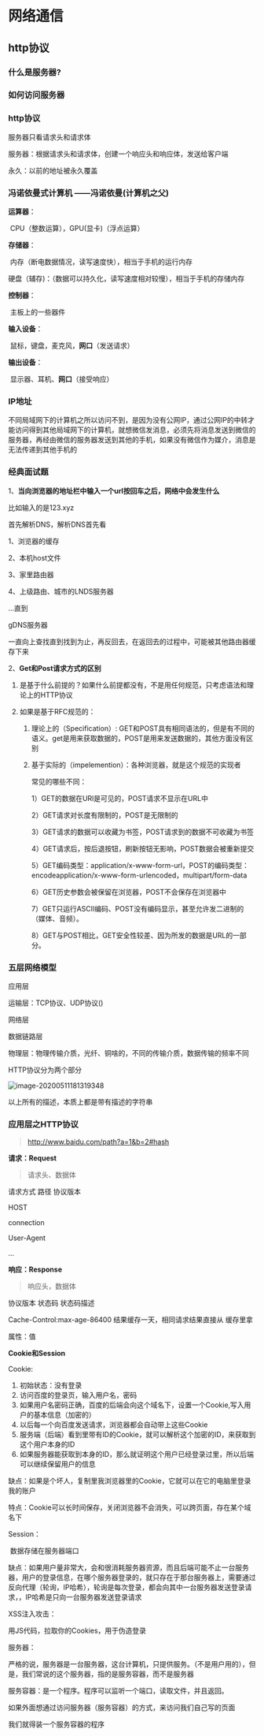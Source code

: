 # 网络通信

## http协议

### 什么是服务器?

### 如何访问服务器

### http协议



服务器只看请求头和请求体

服务器：根据请求头和请求体，创建一个响应头和响应体，发送给客户端



永久：以前的地址被永久覆盖



### 冯诺依曼式计算机 ——冯诺依曼(计算机之父)

**运算器**：

​		CPU（整数运算），GPU(显卡)（浮点运算）

**存储器**：

​		内存（断电数据情况，读写速度快），相当于手机的运行内存

​		硬盘（辅存)：（数据可以持久化，读写速度相对较慢），相当于手机的存储内存

**控制器**：

​	 	主板上的一些器件

**输入设备**：

​		 鼠标，键盘，麦克风，**网口**（发送请求）

**输出设备**：

​		显示器、耳机、**网口**（接受响应）



### IP地址

不同局域网下的计算机之所以访问不到，是因为没有公网IP，通过公网IP的中转才能访问得到其他局域网下的计算机，就想微信发消息，必须先将消息发送到微信的服务器，再经由微信的服务器发送到其他的手机，如果没有微信作为媒介，消息是无法传递到其他手机的

### 经典面试题

1、**当向浏览器的地址栏中输入一个url按回车之后，网络中会发生什么**

比如输入的是123.xyz

首先解析DNS，解析DNS首先看

1、浏览器的缓存

2、本机host文件

3、家里路由器

4、上级路由、城市的LNDS服务器

...直到

gDNS服务器

一直向上查找直到找到为止，再反回去，在返回去的过程中，可能被其他路由器缓存下来



2、**Get和Post请求方式的区别**

1. 是基于什么前提的？如果什么前提都没有，不是用任何规范，只考虑语法和理论上的HTTP协议

2. 如果是基于RFC规范的：

   1. 理论上的（Specification）: GET和POST具有相同语法的，但是有不同的语义。get是用来获取数据的，POST是用来发送数据的，其他方面没有区别

   2. 基于实际的（impelemention）：各种浏览器，就是这个规范的实现者

      常见的哪些不同：

      1）GET的数据在URl是可见的，POST请求不显示在URL中

      2）GET请求对长度有限制的，POST是无限制的

      3）GET请求的数据可以收藏为书签，POST请求到的数据不可收藏为书签

      4）GET请求后，按后退按钮，刷新按钮无影响，POST数据会被重新提交

      5）GET编码类型：application/x-www-form-url，POST的编码类型：encodeapplication/x-www-form-urlencoded，multipart/form-data

      6）GET历史参数会被保留在浏览器，POST不会保存在浏览器中

      7）GET只运行ASCII编码、POST没有编码显示，甚至允许发二进制的（媒体、音频）。

      8）GET与POST相比，GET安全性较差、因为所发的数据是URL的一部分。



### 五层网络模型

应用层

运输层：TCP协议、UDP协议()

网络层

数据链路层

物理层：物理传输介质，光纤、铜啥的，不同的传输介质，数据传输的频率不同 



HTTP协议分为两个部分

![image-20200511181319348](D:/Typora/typora-user-images/网络/image-20200511181319348.png)

以上所有的描述，本质上都是带有描述的字符串





### 应用层之HTTP协议

> http://www.baidu.com/path?a=1&b=2#hash

**请求：Request**

> 请求头、数据体



请求方式   路径   协议版本 

HOST

connection

User-Agent

... 

**响应：Response**

> 响应头，数据体

协议版本	状态码	状态码描述

Cache-Control:max-age-86400  结果缓存一天，相同请求结果直接从 缓存里拿

属性：值



**Cookie和Session**

Cookie:

1. 初始状态：没有登录
2. 访问百度的登录页，输入用户名，密码
3. 如果用户名密码正确，百度的后端会向这个域名下，设置一个Cookie,写入用户的基本信息（加密的）
4. 以后每一个向百度发送请求，浏览器都会自动带上这些Cookie
5. 服务端（后端）看到里带有ID的Cookie，就可以解析这个加密的ID，来获取到这个用户本身的ID
6. 如果服务器能获取到本身的ID，那么就证明这个用户已经登录过里，所以后端可以继续保留用户的信息

缺点：如果是个坏人，复制里我浏览器里的Cookie，它就可以在它的电脑里登录我的账户

特点：Cookie可以长时间保存，关闭浏览器不会消失，可以跨页面，存在某个域名下



Session：

​	数据存储在服务器端口

缺点：如果用户量非常大，会和很消耗服务器资源，而且后端可能不止一台服务器，用户的登录信息，在哪个服务器登录的，就只存在于那台服务器上，需要通过反向代理（轮询，IP哈希），轮询是每次登录，都会向其中一台服务器发送登录请求，，IP哈希是只向一台服务器发送登录请求









XSS注入攻击：

用JS代码，拉取你的Cookies，用于伪造登录







服务器：

严格的说，服务器是一台服务器，这台计算机，只提供服务。（不是用户用的），但是，我们常说的这个服务器，指的是服务容器，而不是服务器

服务容器：是一个程序。程序可以监听一个端口，读取文件，并且返回。

如果外面想通过访问服务器（服务容器）的方式，来访问我们自己写的页面

我们就得装一个服务容器的程序

